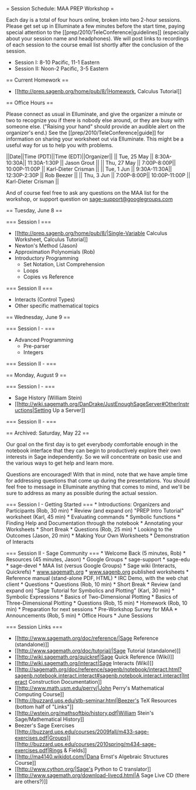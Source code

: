 = Session Schedule: MAA PREP Workshop =

Each day is a total of four hours online, broken into two 2-hour sessions.  Please get set up in Elluminate a few minutes before the start time, paying special attention to the [[prep/2010/TeleConference|guidelines]] (especially about your session name and headphones).  We will post links to recordings of each session to the course email list shortly after the conclusion of the session.

  * Session I:  8-10 Pacific, 11-1 Eastern
  * Session II:  Noon-2 Pacific, 3-5 Eastern


== Current Homework ==

  * [[http://prep.sagenb.org/home/pub/8/|Homework, Calculus Tutorial]]


== Office Hours ==

Please connect as usual in Elluminate, and give the organizer a minute or two to recognize you if there is nobody else around, or they are busy with someone else.  ("Raising your hand" should provide an audible alert on the organizer's end.)  See the [[prep/2010/TeleConference|guide]] for information on sharing your worksheet out via Elluminate.  This might be a useful way for us to help you with problems.

||Date||Time (PDT)||Time (EDT)||Organizer||
|| Tue, 25 May || 8:30A-10:30A|| 11:30A-1:30P || Jason Grout ||
|| Thu, 27 May || 7:00P-8:00P|| 10:00P-11:00P || Karl-Dieter Crisman ||
|| Tue, 1 Jun  || 9:30A-11:30A|| 12:30P-2:30P || Rob Beezer  ||
|| Thu, 3 Jun || 7:00P-8:00P|| 10:00P-11:00P || Karl-Dieter Crisman ||

And of course feel free to ask any questions on the MAA list for the workshop, or support question on sage-support@googlegroups.com

== Tuesday, June 8 ==

=== Session I ===

 * [[http://prep.sagenb.org/home/pub/8/|Single-Variable Calculus Worksheet, Calculus Tutorial]]
 * Newton's Method (Jason)
 * Approximation Polynomials (Rob)
 * Introductory Programming
   * Set Notation, List Comprehension
   * Loops
   * Copies vs Reference

=== Session II ===

 * Interacts (Control Types)
 * Other specific mathematical topics

== Wednesday, June 9 ==

=== Session I -  ===

 * Advanced Programming
   * Pre-parser
   * Integers

=== Session II -  ===




== Monday, August 9 ==

=== Session I -  ===

 * Sage History (William Stein)
 * [[http://wiki.sagemath.org/DanDrake/JustEnoughSageServer#OtherInstructions|Setting Up a Server]]



=== Session II -  ===



== Archived: Saturday, May 22 ==

Our goal on the first day is to get everybody comfortable enough in the notebook interface that they can begin to productively explore their own interests in Sage independently.  So we will concentrate on basic use and the various ways to get help and learn more.  

Questions are encouraged!  With that in mind, note that we have ample time for addressing questions that come up during the presentations.  You should feel free to message in Elluminate anything that comes to mind, and we'll be sure to address as many as possible during the actual session.

=== Session I - Getting Started ===
    * Introductions: Organizers and Participants (Rob, 30 min)
    * Review (and expand on) "PREP Intro Tutorial" worksheet (Karl, 45 min)
      * Evaluating commands
      * Symbolic functions
      * Finding Help and Documentation through the notebook
      * Annotating your Worksheets
    * Short Break
    * Questions (Rob, 25 min)
    * Looking to the Outcomes (Jason, 20 min)
      * Making Your Own Worksheets
      * Demonstration of Interacts


=== Session II - Sage Community ===
    * Welcome Back (5 minutes, Rob)
    * Resources (45 minutes, Jason)
      * Google Groups
        * sage-support
        * sage-edu
        * sage-devel
      * MAA list (versus Google Groups)
      * Sage wiki (Interacts, Quickrefs)
      * www.sagemath.org
      * www.sagenb.org published worksheets
      * Reference manual (stand-alone PDF, HTML)
      * IRC Demo, with the web chat client
      * Questions
    * Questions (Rob, 10 min)
    * Short Break
    * Review (and expand on) "Sage Tutorial for Symbolics and Plotting" (Karl, 30 min)
      * Symbolic Expressions
      * Basics of Two-Dimensional Plotting 
      * Basics of Three-Dimensional Plotting 
    * Questions (Rob, 15 min)
    * Homework (Rob, 10 min) 
      * Preparation for next sessions 
      * Pre-Workshop Survey for MAA
    * Announcements (Rob, 5 min)
      * Office Hours 
      * June Sessions

=== Session Links ===

  * [[http://www.sagemath.org/doc/reference/|Sage Reference (standalone)]]
  * [[http://www.sagemath.org/doc/tutorial/|Sage Tutorial (standalone)]]
  * [[http://wiki.sagemath.org/quickref|Sage Quick Reference (Wiki)]]
  * [[http://wiki.sagemath.org/interact|Sage Interacts (Wiki)]]
  * [[http://sagemath.org/doc/reference/sagenb/notebook/interact.html?sagenb.notebook.interact.interact#sagenb.notebook.interact.interact|Interact Construction Documentation]]
  * [[http://www.math.usm.edu/perry/|John Perry's Mathematical Computing Course]]
  * [[http://buzzard.ups.edu/stb-seminar.html|Beezer's TeX Resources (bottom half of "Links"]]
  * [[http://wstein.org/mathsoftbio/history.pdf|William Stein's Sage/Mathematical History]]
  * Beezer's Sage Exercises  [[http://buzzard.ups.edu/courses/2009fall/m433-sage-exercises.pdf|Groups]] [[http://buzzard.ups.edu/courses/2010spring/m434-sage-exercises.pdf|Rings & Fields]]
  * [[http://ma4140.wikidot.com/|Dana Ernst's Algebraic Structures Course]]
  * [[http://www.cython.org/|Sage's Python to C translator]]
  * [[http://www.sagemath.org/download-livecd.html|A Sage Live CD (there are others?)]]
